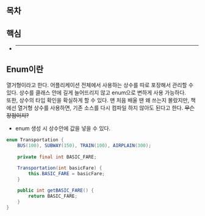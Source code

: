 ## 목차

## 핵심
- ** **

## Enum이란
열거형이라고 한다. 어플리케이션 전체에서 사용하는 상수를 따로 포장해서 관리할 수 있다. 상수를 클래스 안에 길게 늘어뜨리지 않고 enum으로 변하게 사용 가능하다.<br>
또한, 상수의 타입 확인을 확실하게 할 수 있다.
맨 처음 배울 땐 왜 쓰는지 몰랐지만, 책에선 열거형 상수를 사용하면, 기존 소스를 다시 컴파일 하지 않아도 된다고 한다. ~~무슨 장점이지?~~

- enum 생성 시 상수안에 값을 넣을 수 있다.

```java
enum Transportation {
    BUS(100), SUBWAY(150), TRAIN(100), AIRPLAIN(300);
    
    private final int BASIC_FARE;
    
    Transportation(int basicFare) {
        this.BASIC_FARE = basicFare;
    }

    public int getBASIC_FARE() {
        return BASIC_FARE;
    }
}
```